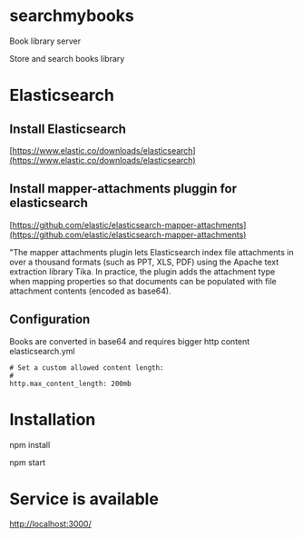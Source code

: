 # searchmybooks
Book library server

Store and search books library

# Elasticsearch

## Install Elasticsearch
[https://www.elastic.co/downloads/elasticsearch](https://www.elastic.co/downloads/elasticsearch)

## Install mapper-attachments pluggin for elasticsearch
[https://github.com/elastic/elasticsearch-mapper-attachments](https://github.com/elastic/elasticsearch-mapper-attachments)

"The mapper attachments plugin lets Elasticsearch index file attachments in over a thousand formats (such as PPT, XLS, PDF) using the Apache text extraction library Tika.
In practice, the plugin adds the attachment type when mapping properties so that documents can be populated with file attachment contents (encoded as base64).

## Configuration
Books are converted in base64 and requires bigger http content
elasticsearch.yml

```
# Set a custom allowed content length:
# 
http.max_content_length: 200mb
```
    
# Installation
npm install

npm start

# Service is available
[http://localhost:3000/](http://localhost:3000/)